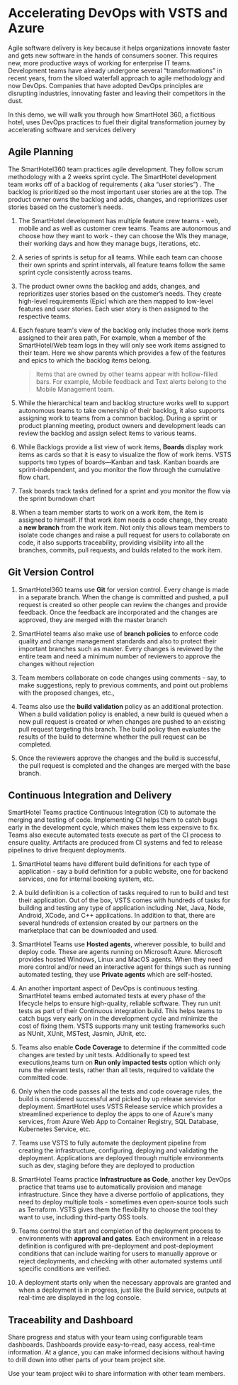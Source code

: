# Accelerating DevOps with VSTS and Azure

Agile software delivery is key because it helps organizations innovate faster and gets new software in the hands of consumers sooner. This requires new, more productive ways of working for enterprise IT teams. Development teams have already undergone several “transformations” in recent years, from the siloed waterfall approach to agile methodology and now DevOps. Companies that have adopted DevOps principles are disrupting industries, innovating faster and leaving their competitors in the dust.

In this demo, we will walk you through how SmartHotel 360, a fictitious hotel, uses DevOps practices to fuel their digital transformation journey by accelerating software and services delivery

## Agile Planning

The SmartHotel360 team practices agile development. They follow scrum methodology with a 2 weeks sprint cycle. The SmartHotel development team works off of a backlog of requirements ( aka  “user stories”) . The backlog is prioritized so the most important user stories are at the top. The product owner owns the backlog and adds, changes, and reprioritizes user stories based on the customer’s needs.

1. The SmartHotel development has multiple feature crew teams - web, mobile and as well as customer crew teams. Teams are autonomous and choose how they want to work - they can choose the WIs they manage, their working days and how they manage bugs, iterations, etc.

1. A series of sprints is setup for all teams. While each team can choose their own sprints and sprint intervals, all feature teams follow the same sprint cycle consistently across teams.

1. The product owner owns the backlog and adds, changes, and reprioritizes user stories based on the customer’s needs. They create high-level requirements (Epic) which are then mapped to low-level features and user stories. Each user story is then assigned to the respective teams.

1. Each feature team's view of the backlog only includes those work items assigned to their area path, For example, when a member of the SmartHotel/Web team logs in they will only see work items assigned to their team. Here we show parents which provides a few of the features and epics to which the backlog items belong.

    >Items that are owned by other teams appear with hollow-filled bars. For example, Mobile feedback and Text alerts belong to the Mobile Management team.

1. While the hierarchical team and backlog structure works well to support autonomous teams to take ownership of their backlog, it also supports assigning work to teams from a common backlog. During a sprint or product planning meeting, product owners and development leads can review the backlog and assign select items to various teams.

1. While Backlogs provide a list view of work items, **Boards** display work items as cards so that it is easy to visualize the flow of work items. VSTS supports two types of boards—Kanban and task. Kanban boards are sprint-independent, and you monitor the flow through the cumulative flow chart.

1. Task boards track tasks defined for a sprint and you monitor the flow via the sprint burndown chart

1. When a team member starts to work on a work item, the item is assigned to himself. If that work item needs a code change, they create a **new branch** from the work item. Not only this allows team members to isolate code changes and raise a pull request for users to collaborate on code, it also  supports traceability, providing visibility into all the branches, commits, pull requests, and builds related to the work item.

## Git Version Control

1. SmartHotel360 teams use **Git** for version control. Every change is made in a separate branch. When the change is committed and pushed, a pull request is created so other people can review the changes and provide feedback. Once the feedback are incorporated and the changes are approved, they are merged with the master branch

1. SmartHotel teams also make use of **branch policies** to  enforce code quality and change management standards and also to protect their important branches such as master. Every changes is reviewed by the entire team and need a minimum number of reviewers to approve the changes without rejection

1. Team members collaborate on code changes using comments - say, to make suggestions, reply to previous comments, and point out problems with the proposed changes, etc.,

1. Teams also use the **build validation** policy as an additional protection. When a build validation policy is enabled,  a new build is queued when a new pull request is created or when changes are pushed to an existing pull request targeting this branch. The build policy then evaluates the results of the build to determine whether the pull request can be completed.

1. Once the reviewers approve the changes and the build is successful, the pull request is completed and the changes are merged with the base branch.

## Continuous Integration and Delivery

SmartHotel Teams practice Continuous Integration (CI)  to automate the merging and testing of code. Implementing CI helps them to catch bugs early in the development cycle, which makes them less expensive to fix. Teams also execute automated tests execute as part of the CI process to ensure quality. Artifacts are produced from CI systems and fed to release pipelines to drive frequent deployments.

1. SmartHotel teams have different build definitions for each type of application - say a build definition for a public website, one for backend services, one for internal booking system, etc.

1. A build definition is a collection of tasks required to run to build and test their application. Out of the box, VSTS comes with hundreds of tasks for building and testing any type of application including .Net, Java, Node, Android, XCode, and C++ applications.  In addition to that, there are several hundreds of extension created by our partners on the marketplace that can be downloaded and used.

1. SmartHotel Teams use **Hosted agents**, wherever possible, to build and deploy code. These are agents running on Microsoft Azure. Microsoft provides hosted Windows, Linux and MacOS agents. When they need more control and/or need an interactive agent for things such as running automated testing, they use **Private agents** which are self-hosted.

1. An another important aspect of DevOps is continuous testing. SmartHotel teams embed automated tests at every phase  of the lifecycle helps to ensure high-quality, reliable software. They run unit tests as part of their Continuous integration build. This helps teams to catch bugs very early on in the development cycle and minimize the cost of fixing them. VSTS supports many unit testing frameworks such as NUnit, XUnit, MSTest, Jasmin, JUnit, etc.

1. Teams also enable **Code Coverage**  to determine if the committed code changes are tested by unit tests. Additionally to speed test executions,teams turn on **Run only impacted tests** option which  only runs the relevant tests, rather than all tests, required to validate the committed code.

1. Only when the code passes all the tests and code coverage rules, the build is considered successful and picked by up release service for deployment. SmartHotel uses VSTS Release service which provides a streamlined experience to deploy the apps to one of Azure's many services, from Azure Web App to Container Registry, SQL Database, Kubernetes Service, etc.

1. Teams use VSTS to fully automate the deployment pipeline from creating the infrastructure, configuring, deploying and validating the deployment. Applications are deployed through multiple environments such as dev, staging before they are deployed to production

1. SmartHotel Teams practice **Infrastructure as Code**, another key DevOps practice that teams use to automatically provision and manage infrastructure. Since they have a diverse portfolio of applications, they need to deploy multiple tools - sometimes even open-source tools such as Terraform. VSTS gives them the flexibility to choose the tool they want to use, including third-party OSS tools.

1. Teams control the start and completion of the deployment process to environments with **approval and gates**. Each environment in a release definition is configured with pre-deployment and post-deployment conditions that can include waiting for users to manually approve or reject deployments, and checking with other automated systems until specific conditions are verified.

1. A deployment starts only when the necessary approvals are granted and when a deployment is in progress, just like the Build service, outputs at real-time are displayed in the log console.

## Traceability and Dashboard

Share progress and status with your team using configurable team dashboards. Dashboards provide easy-to-read, easy access, real-time information. At a glance, you can make informed decisions without having to drill down into other parts of your team project site.

Use your team project wiki to share information with other team members.
